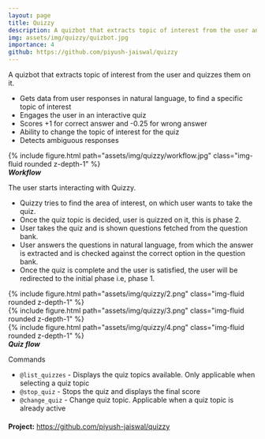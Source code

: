 ```yaml
---
layout: page
title: Quizzy
description: A quizbot that extracts topic of interest from the user and quizzes them on it.
img: assets/img/quizzy/quizbot.jpg
importance: 4
github: https://github.com/piyush-jaiswal/quizzy
---
```


A quizbot that extracts topic of interest from the user and quizzes them on it.

- Gets data from user responses in natural language, to find a specific topic of interest
- Engages the user in an interactive quiz
- Scores +1 for correct answer and -0.25 for wrong answer
- Ability to change the topic of interest for the quiz
- Detects ambiguous responses


<div class="row justify-content-sm-center">
    <div class="col-sm6 mt-3 mt-md-0">
        {% include figure.html path="assets/img/quizzy/workflow.jpg" class="img-fluid rounded z-depth-1" %}
    </div>
</div>
<div class="caption">
    <b><i>Workflow</i></b>
</div>

The user starts interacting with Quizzy.
- Quizzy tries to find the area of interest, on which user wants to take the quiz.
- Once the quiz topic is decided, user is quizzed on it, this is phase 2.
- User takes the quiz and is shown questions fetched from the question bank.
- User answers the questions in natural language, from which the answer is extracted and is checked against the correct option in the question bank.
- Once the quiz is complete and the user is satisfied, the user will be redirected to the initial phase i.e, phase 1.


<div class="row">
    <div class="col-sm mt-3 mt-md-0">
        {% include figure.html path="assets/img/quizzy/2.png" class="img-fluid rounded z-depth-1" %}
    </div>
</div>
<!-- <div class="caption">
    <b><i>On the way to the coffee shop</i></b>
</div> -->

<div class="row">
    <div class="col-sm mt-3 mt-md-0">
        {% include figure.html path="assets/img/quizzy/3.png" class="img-fluid rounded z-depth-1" %}
    </div>
</div>
<!-- <div class="caption">
    <b><i>On the way to the coffee shop</i></b>
</div> -->

<div class="row">
    <div class="col-sm mt-3 mt-md-0">
        {% include figure.html path="assets/img/quizzy/4.png" class="img-fluid rounded z-depth-1" %}
    </div>
</div>
<div class="caption">
    <b><i>Quiz flow</i></b>
</div>

Commands
- `@list_quizzes` - Displays the quiz topics available. Only applicable when selecting a quiz topic
- `@stop_quiz` - Stops the quiz and displays the final score
- `@change_quiz` - Change quiz topic. Applicable when a quiz topic is already active

<div style="margin-top: 4%;">
    <b>Project:</b> <a target="_blank" href="https://github.com/piyush-jaiswal/quizzy">https://github.com/piyush-jaiswal/quizzy</a>
</div>

